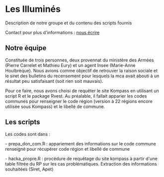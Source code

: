 <h1>Les Illuminés</h1>

<p>Description de notre groupe et du contenu des scripts fournis</p>


<p>Contact pour plus d'informations : <a href="mailto:pierre.carrelet@intradef.gouv.fr; mathieu.eury@intradef.gouv.fr" > nous écrire </a></p>

<h2>Notre équipe</h2>

<p>Constituée de trois personnes, deux provennat du ministère des Armées (Pierre Carrelet et Mathieu Eury) et un agent Insee (Marie-Anne Houlbrèque). Nous avions comme objectif de retrouver la raison sociale et le siret des bulletins du recensement pour lesquels la mca avait abouti à un résultat peu satisfaisant (soit rien soit mauvais).</p>
<p>Pour ce faire, nous avons choisi de requêter le site Kompass en utilisant un script R et le package Rvest. Au préalable, il fallait apparier les codes communes pour renseigner le code région (version à 22 régions encore utilisée sous Kompass) et le libellé de commune. </p>

<h2>Les scripts</h2>

<p> Les codes sont dans  :</p>
<p> - prepa_don_com.R : appariement des informations sur le code commune renseigné pour récupérer code région et libellé de commune </p>
<p> - hacka_propre.R : procédure de requêtage du site kompass à partir d'une table filtrée du RP sur les cas problématiques. Extraction des informations souhaitées (Siret, Apet)</p>



 
